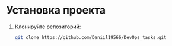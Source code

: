 # Установка проекта

1. Клонируйте репозиторий:
   ```sh
   git clone https://github.com/Daniil19566/DevOps_tasks.git
